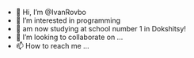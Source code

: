 - 👋 Hi, I’m @IvanRovbo
- 👀 I’m interested in programming
- 🌱 am now studying at school number 1 in Dokshitsy!
- 💞️ I’m looking to collaborate on ...
- 📫 How to reach me ...

<!---
IvanRovbo/IvanRovbo is a ✨ special ✨ repository because its `README.md` (this file) appears on your GitHub profile.
You can click the Preview link to take a look at your changes.
--->
